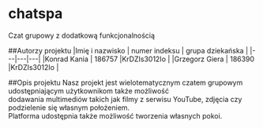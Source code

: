 # chatspa
Czat grupowy z dodatkową funkcjonalnością

##Autorzy projektu
|Imię i nazwisko   | numer indeksu  | grupa dziekańska  |
|---|---|---|
|Konrad Kania   | 186757  |KrDZIs3012Io   |
|Grzegorz Giera   | 186390  |KrDZIs3012Io   |

##Opis projektu
Nasz projekt jest wielotematycznym czatem grupowym udostępniającym użytkownikom także możliwość <br>
    dodawania multimediów takich jak filmy z serwisu YouTube, zdjęcia czy podzielenie się własnym położeniem. <br>
    Platforma udostępnia także możliwość tworzenia własnych pokoi.
